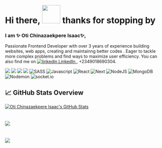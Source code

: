 
# Hi there, <img src="https://raw.githubusercontent.com/MartinHeinz/MartinHeinz/master/wave.gif" width="60px"> thanks for stopping by

### I am ✨ Oti Chinazaekpere Isaac✨,

Passionate Frontend Developer with over 3 years of experience building websites, web apps, creating and maintainng better codes . Eager to tackle more complex problems and find ways to maximize user efficiency. You can also find me on 
<a href="https://www.linkedin.com/in/webby" rel="nofollow noreferrer">
  <img src="https://i.sstatic.net/gVE0j.png" alt="linkedin"> LinkedIn
</a>, +2349018690304.

![](https://img.shields.io/badge/HTML5-informational?style=flat&logo=html5&logoColor=%2320232a)
![](https://img.shields.io/badge/CSS3-informational?style=flat&logo=css3&logoColor=%2320232a)
![](https://img.shields.io/badge/Bootstrap-informational?style=flat&logo=bootstrap&logoColor=%2320232a)
![](https://img.shields.io/badge/Tailwindcss-informational?style=flat&logo=tailwindcss&logoColor=%2320232a)
![SASS](https://img.shields.io/badge/SASS/SCSS-informational?style=flat&logo=sass&logoColor=%2320232a)
![Javascript](https://img.shields.io/badge/JavaScript-informational?style=flat&logo=javascript&logoColor=%2320232a)
![React](https://img.shields.io/badge/React-informational?style=flat&logo=react&logoColor=%2320232a)
![Next](https://img.shields.io/badge/NextJs-informational?style=flat&logo=vercel&logoColor=%2320232a)
![NodeJS](https://img.shields.io/badge/NodeJS-informational?style=flat&logo=node.js&logoColor=%2320232a)
![MongoDB](https://img.shields.io/badge/MongoDB-informational?style=flat&logo=mongodb&logoColor=%2320232a)
![Nodemon](https://img.shields.io/badge/Nodemon-informational?style=flat&logo=nodemon&logoColor=%2320232a)
![socket.io](https://img.shields.io/badge/SocketIO-informational?style=flat&logo=socket.io&logoColor=%2320232a)

## &#x1f4c8; GitHub Stats Overview
<a href="https://github.com/otiisaac199">
  <img align="center" src="https://github-readme-stats.vercel.app/api?username=otiisaac199&count_private=true&show_icons=true&theme=dracula" alt="Oti Chinazaekpere Isaac's GitHub Stats" />
</a>

#
<a href="https://github.com/otiisaac199">
  <img align="center" src="https://github-readme-stats.vercel.app/api/top-langs/?username=otiisaac199&layout=compact&show_icons=true&theme=tokyonight&langs_count=8" />
</a>


#
<a href="https://github.com/otiisaac199">
  <img align="center" src="http://github-readme-streak-stats.herokuapp.com?user=otiisaac199&theme=radical&date_format=M%20j%5B%2C%20Y%5D" /> 
</a> 


<!-- Resources -->
<!-- Icons: https://simpleicons.org/ -->
<!-- GitHub Stats: https://github.com/anuraghazra/github-readme-stats -->
<!-- Emojis: https://emojipedia.org/emoji/ -->
<!-- HTML Emojis: https://www.fileformat.info/index.htm -->
<!-- Shields: https://shields.io/ -->
